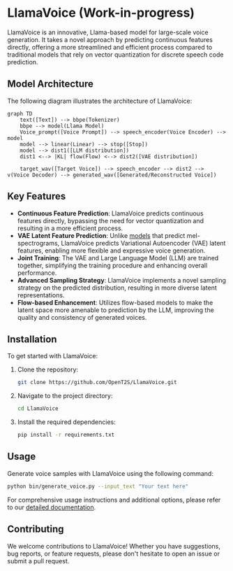 # LlamaVoice (Work-in-progress)

LlamaVoice is an innovative, Llama-based model for large-scale voice generation. It takes a novel approach by predicting continuous features directly, offering a more streamlined and efficient process compared to traditional models that rely on vector quantization for discrete speech code prediction.

## Model Architecture

The following diagram illustrates the architecture of LlamaVoice:

```mermaid
graph TD
    text([Text]) --> bbpe(Tokenizer)
    bbpe --> model(Llama Model)
    Voice_prompt([Voice Prompt]) --> speech_encoder(Voice Encoder) --> model
    model --> linear(Linear) --> stop([Stop])
    model --> dist1([LLM distribution])
    dist1 <--> |KL| flow(Flow) <--> dist2([VAE distribution])

    target_wav([Target Voice]) --> speech_encoder --> dist2 --> v(Voice Decoder) --> generated_wav([Generated/Reconstructed Voice])
```

## Key Features

- **Continuous Feature Prediction**: LlamaVoice predicts continuous features directly, bypassing the need for vector quantization and resulting in a more efficient process.
- **VAE Latent Feature Prediction**: Unlike [models](https://arxiv.org/pdf/2407.0855) that predict mel-spectrograms, LlamaVoice predicts Variational Autoencoder (VAE) latent features, enabling more flexible and expressive voice generation.
- **Joint Training**: The VAE and Large Language Model (LLM) are trained together, simplifying the training procedure and enhancing overall performance.
- **Advanced Sampling Strategy**: LlamaVoice implements a novel sampling strategy on the predicted distribution, resulting in more diverse latent representations.
- **Flow-based Enhancement**: Utilizes flow-based models to make the latent space more amenable to prediction by the LLM, improving the quality and consistency of generated voices.

## Installation

To get started with LlamaVoice:

1. Clone the repository:
   ```sh
   git clone https://github.com/OpenT2S/LlamaVoice.git
   ```

2. Navigate to the project directory:
   ```sh
   cd LlamaVoice
   ```

3. Install the required dependencies:
   ```sh
   pip install -r requirements.txt
   ```

## Usage

Generate voice samples with LlamaVoice using the following command:

```sh
python bin/generate_voice.py --input_text "Your text here"
```

For comprehensive usage instructions and additional options, please refer to our [detailed documentation](docs/usage.md).

## Contributing

We welcome contributions to LlamaVoice! Whether you have suggestions, bug reports, or feature requests, please don't hesitate to open an issue or submit a pull request.

